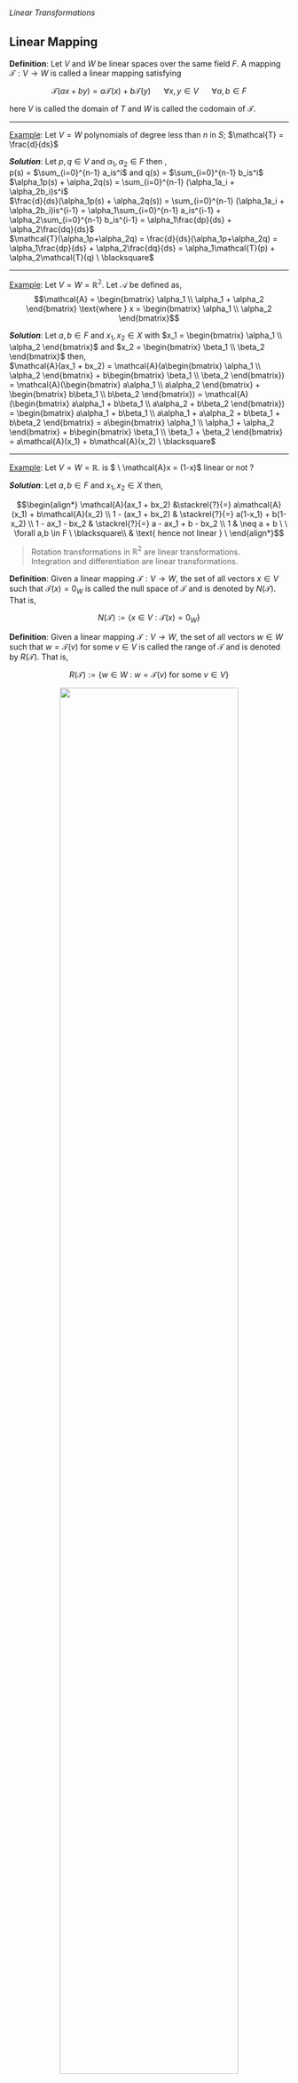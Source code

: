 ###### Linear Transformations ######
## Linear Mapping ##

**Definition**: Let $V$ and $W$ be linear spaces over the same field $F$. A mapping $\mathcal{T}: V \rightarrow W$ is called a linear mapping satisfying 

$$\mathcal{T}(ax+by) = a\mathcal{T}(x) + b\mathcal{T}(y) \ \ \ \ \ \ \forall x,y \in V \ \ \ \ \ \ \forall a,b \in F$$

here $V$ is called the domain of $T$ and $W$ is called the codomain of $\mathcal{T}$.

------------------------------------------------------------------------------------------
<ins>Example</ins>: Let $V = W$ polynomials of degree less than $n$ in $S$; $\mathcal{T} = \frac{d}{ds}$

**_Solution_**: Let $p,q \in V$ and $\alpha_1,\alpha_2 \in F$ then ,   
p(s) = $\sum_{i=0}^{n-1} a_is^i$ and q(s) = $\sum_{i=0}^{n-1} b_is^i$  
$\alpha_1p(s) + \alpha_2q(s) = \sum_{i=0}^{n-1} (\alpha_1a_i + \alpha_2b_i)s^i$  
$\frac{d}{ds}(\alpha_1p(s) + \alpha_2q(s)) = \sum_{i=0}^{n-1} (\alpha_1a_i + \alpha_2b_i)is^{i-1} = \alpha_1\sum_{i=0}^{n-1} a_is^{i-1} + \alpha_2\sum_{i=0}^{n-1} b_is^{i-1} = \alpha_1\frac{dp}{ds} + \alpha_2\frac{dq}{ds}$  
$\mathcal{T}(\alpha_1p+\alpha_2q) = \frac{d}{ds}(\alpha_1p+\alpha_2q) = \alpha_1\frac{dp}{ds} + \alpha_2\frac{dq}{ds} = \alpha_1\mathcal{T}(p) + \alpha_2\mathcal{T}(q) \ \blacksquare$

------------------------------------------------------------------------------------------
<ins>Example</ins>: Let $V = W = \mathbb{R^2}$. Let $\mathcal{A}$ be defined as,  
$$\mathcal{A} = \begin{bmatrix} \alpha_1 \\ \alpha_1 + \alpha_2 \end{bmatrix} \text{where } x = \begin{bmatrix} \alpha_1 \\ \alpha_2 \end{bmatrix}$$

**_Solution_**: 
Let $a,b \in F$ and $x_1,x_2 \in X$ with $x_1 = \begin{bmatrix} \alpha_1 \\ \alpha_2 \end{bmatrix}$ and $x_2 = \begin{bmatrix} \beta_1 \\ \beta_2 \end{bmatrix}$ then,  
$\mathcal{A}(ax_1 + bx_2) = \mathcal{A}(a\begin{bmatrix} \alpha_1 \\ \alpha_2 \end{bmatrix} + b\begin{bmatrix} \beta_1 \\ \beta_2 \end{bmatrix}) = \mathcal{A}(\begin{bmatrix} a\alpha_1 \\ a\alpha_2 \end{bmatrix} + \begin{bmatrix} b\beta_1 \\ b\beta_2 \end{bmatrix}) = \mathcal{A}(\begin{bmatrix} a\alpha_1 + b\beta_1 \\ a\alpha_2 + b\beta_2 \end{bmatrix}) = \begin{bmatrix} a\alpha_1 + b\beta_1 \\ a\alpha_1 + a\alpha_2 + b\beta_1 + b\beta_2 \end{bmatrix} = a\begin{bmatrix} \alpha_1 \\ \alpha_1 + \alpha_2 \end{bmatrix} + b\begin{bmatrix} \beta_1 \\ \beta_1 + \beta_2 \end{bmatrix} = a\mathcal{A}(x_1) + b\mathcal{A}(x_2) \ \blacksquare$

------------------------------------------------------------------------------------------
<ins>Example</ins>: Let $V = W = \mathbb{R}$.    is $ \  \mathcal{A}x = (1-x)$ linear or not ? 

**_Solution_**: Let $a,b \in F$ and $x_1,x_2 \in X$ then,  

$$\begin{align*}
\mathcal{A}(ax_1 + bx_2) &\stackrel{?}{=} a\mathcal{A}(x_1) + b\mathcal{A}(x_2) \\
1 - (ax_1 + bx_2)  & \stackrel{?}{=} a(1-x_1) + b(1-x_2) \\
1 - ax_1 - bx_2  & \stackrel{?}{=} a - ax_1 + b - bx_2 \\
1 & \neq a + b \ \ \forall a,b \in F  \ \blacksquare\\ 
& \text{ hence not linear } \ 
\end{align*}$$

> Rotation transformations in $\mathbb{R}^2$ are linear transformations.  
> Integration and differentiation are linear transformations.

**Definition**: Given a linear mapping $\mathcal{T}: V \rightarrow W$, the set of all vectors $x \in V$ such that $\mathcal{T}(x) = 0_W$ is called the null space of $\mathcal{T}$ and is denoted by $N(\mathcal{T})$. That is,

$$N(\mathcal{T}) := \{x \in V \ : \ \mathcal{T}(x) = 0_W\}$$

**Definition**: Given a linear mapping $\mathcal{T}: V \rightarrow W$, the set of all vectors $w \in W$ such that $w = \mathcal{T}(v)$ for some $v \in V$ is called the range of $\mathcal{T}$ and is denoted by $R(\mathcal{T})$. That is,

$$R(\mathcal{T}) := \{w \in W \ : \ w = \mathcal{T}(v) \ \text{for some} \ v \in V\}$$

<div style="text-align: center;">
  <img rotate ="90" 
  width= "80%"
  %style="filter: invert(88.4%);"
  src="figures/kernel-and-image.png" />
  <!-- src="https://upload.wikimedia.org/wikipedia/commons/4/4c/KerIm_2015Joz_L2.png" /> -->
</div>

------------------------------------------------------------------------------------------
<ins>Claim</ins>: For a given linear mapping $\mathcal{T}: V \rightarrow W$, $N(\mathcal{T})$ is a linear subspace of $V$.

**_Proof_**: Let $x_1,x_2 \in N(\mathcal{T})$ and $a \in F$ show,

(S1). $x_1 + x_2 \in N(\mathcal{T})$  
(S2). $ax_1 \in N(\mathcal{T})$

1- $\mathcal{T}(x_1 + x_2) = \mathcal{T}(x_1) + \mathcal{T}(x_2) = 0_W + 0_W = 0_W \implies x_1 + x_2 \in N(\mathcal{T})$  
2- $\mathcal{T}(ax_1) = a\mathcal{T}(x_1) = a0_W = 0_W \implies ax_1 \in N(\mathcal{T}) \ \blacksquare$

------------------------------------------------------------------------------------------
<ins>Claim</ins>: For a given linear mapping $\mathcal{T}: V \rightarrow W$, $R(\mathcal{T})$ is a subspace of $W$.

**_Proof_**: Let $x_1,x_2 \in R(\mathcal{T})$ and $a \in F$ show,

(S1). $x_1 + x_2 \in R(\mathcal{T})$  
(S2). $ax_1 \in R(\mathcal{T})$


> **Definition**: A linear transformation $\mathcal{T}: V \rightarrow W$ is called one-to-one if $x_1 \neq x_2$ implies $\mathcal{T}(x_1) \neq \mathcal{T}(x_2)$ for all $x_1,x_2 \in V$.


------------------------------------------------------------------------------------------
<ins>Theorem</ins>: Let $\mathcal{T}: V \rightarrow W$ be a linear transformation. Then mapping $\mathcal{T}$ is one-to-one if and only if $N(\mathcal{T}) = \{0_V\}$.  

**_Proof_**: We will prove the statement by contrapositive. Since it is an if and only if statement, we will prove both directions.  

(Bacward direction) Assume that $N(\mathcal{T}) = \{0_V\}$ and $\mathcal{T}(x_1) = \mathcal{T}(x_2)$ for some $x_1,x_2 \in V$. Then,  
$\mathcal{T}(x_1) - \mathcal{T}(x_2) = 0_W$  
$\mathcal{T}(x_1 - x_2) = 0_W$  
$x_1 - x_2 \in N(\mathcal{T})$  
$x_1 - x_2 = 0_V$  
$x_1 = x_2$  
$\mathcal{T}$ is one-to-one.  

(Forward direction) Assume that $\mathcal{T}$ is one-to-one and $x \in N(\mathcal{T})$. Then,  
$\mathcal{T}(x) = 0_W$  
$\mathcal{T}(0_V) = 0_W$  
$x = 0_V$  
$N(\mathcal{T}) = \{0_V\}$ $\blacksquare$

**_Definition_**: A linear transformation $\mathcal{T}: V \rightarrow W$ is called onto if $R(\mathcal{T}) = W$, otherwise if $R(\mathcal{T}) \subset W$ then $\mathcal{T}$ is called into.

------------------------------------------------------------------------------------------
<ins>Example</ins>:  Let $V := \{f:[0, 1] \rightarrow \mathbb{R} \text{ and  f is integrable} \}$. A transformation $\mathcal{A}: V \rightarrow \mathbb{R}$ is defined as,  
$$\mathcal{A}(f(s)) = \int_{0}^{1} f(s)ds \\
\text{is $\mathcal{A} $ one-to-one ?}$$

**_Solution_**: Integration operation resulting in one-to-one transformation probably not true. Hence we can exploit the fact that the integration might result in zero.

Let $f(s) = 2s-1$ then,  

$\mathcal{A}(f(s)) = \int_{0}^{1} (2s-1)ds = \left[s^2-s\right]_{0}^{1} = 0$  
$\mathcal{A}(f(s)) = 0$  
Then $\mathcal{A}(0) = 0_w$ and $\mathcal{A}(f(s)) = 0_w$ for some $f(s) \neq 0$.  
$\mathcal{A}$ is not one-to-one.

moreover, 

Let $f(s) = a then,

$\mathcal{A}(f(s)) = \int_{0}^{1} a ds = \left[as\right]_{0}^{1} = a$  
Shows that $\mathcal{A}$ is onto.

###### Linear Transformations ######
## Matrix Representations ##

**Definition**: Let $\mathcal{T}: V \rightarrow W$ be a linear transformation with $dim(V) = n$ and $dim(W) = m$. Let $\mathcal{B} = \{v_1,v_2,...,v_n\}$ be a basis for $V$ and $\mathcal{C} = \{w_1,w_2,...,w_m\}$ be a basis for $W$. Then, the matrix representation of $\mathcal{T}$ with respect to $\mathcal{B}$ and $\mathcal{C}$ is the $m \times n$ matrix $A$ such that,  

$$ [w]_c = \begin{bmatrix} w_1 \\ w_2 \\ \vdots \\ w_m \end{bmatrix} [v]_b = \begin{bmatrix} v_1 \\ v_2 \\ \vdots \\ v_n \end{bmatrix} $$  

$$ [\mathcal{T}]_{\mathcal{B}}^{\mathcal{C}} = \begin{bmatrix} a_{11} & a_{12} & \cdots & a_{1n} \\ a_{21} & a_{22} & \cdots & a_{2n} \\ \vdots & \vdots & \ddots & \vdots \\ a_{m1} & a_{m2} & \cdots & a_{mn} \end{bmatrix} $$  
$$ \mathcal{T}(v_j) = \sum_{i=1}^{m} a_{ij}w_i \ \text{for} \ j = 1,2,...,n$$


> **_Remark_**: The matrix representation of $\mathcal{T}$ with respect to $\mathcal{B}$ and $\mathcal{C}$ is denoted by $[\mathcal{T}]_{\mathcal{B}}^{\mathcal{C}}$.

Now we have a transformation represented as,

$$ [w]_c = [\mathcal{T}]_{\mathcal{B}}^{\mathcal{C}} [v]_b $$


### A formal procedure to obtain the matrix representation of a linear transformation ###
1. Take each basis vector $v_j$ in $\mathcal{B}$
2. Apply $\mathcal{A}$ to $v_j$ : $\mathcal{A}(v_j)$
3. Express the result in terms of the basis vectors in $\mathcal{C}$ : $\mathcal{A}(v_j) = \sum_{i=1}^{m} a_{ij}w_i$
4. The $j$th column of $[\mathcal{A}]_{\mathcal{B}}^{\mathcal{C}}$ is the vector $\begin{bmatrix} a_{1j} \\ a_{2j} \\ \vdots \\ a_{mj} \end{bmatrix}$ 


------------------------------------------------------------------------------------------
<ins>Example</ins>:  $V = \{Polynomials \ of \ degree \ less \ than \ 3\}$ and $W = \{Polynomials \ of \ degree \ less \ than \ 2\}$  
Let $\mathcal{A}: V \rightarrow W$ be defined as,  
$$\mathcal{A}(p(s)) = \frac{dp(s)}{ds}$$  
Find the matrix representation of $\mathcal{A}$ with respect to the bases $\mathcal{B} = \{1, 1+s, 1+s+s^2, 1+s+s^2+s^3\}$ and $\mathcal{C} = \{1, 1+s, 1+s+s^2\}$.

**_Solution_**: $[w]_c = \begin{bmatrix} w_1 \\ w_2 \\ w_3 \end{bmatrix} \ \text{and} \ [v]_b = \begin{bmatrix} v_1 \\ v_2 \\ v_3 \\ v_4 \end{bmatrix}$

$$\begin{align*} 
\mathcal{A}(v_1) &= \frac{d}{ds}(1) = 0 = 0w_1 + 0w_2 + 0w_3 \\
\mathcal{A}(v_2) &= \frac{d}{ds}(1+s) = 1 = 1w_1 + 0w_2 + 0w_3 \\
\mathcal{A}(v_3) &= \frac{d}{ds}(1+s+s^2) = 1+2s = -1w_1 + 2w_2 + 0w_3 \\
\mathcal{A}(v_4) &= \frac{d}{ds}(1+s+s^2+s^3) = 1+2s+3s^2 = -1w_1 -1w_2 + 3w_3 \\
\end{align*}$$

$$ [\mathcal{A}]_{\mathcal{B}}^{\mathcal{C}} = \begin{bmatrix} 0 & 1 & -1 & -1 \\ 0 & 0 & 2 & -1 \\ 0 & 0 & 0 & 3 \end{bmatrix} $$

The full matrix representation of $\mathcal{A}$ is,

$$ [\mathcal{A}]_{\mathcal{B}}^{\mathcal{C}} = \begin{bmatrix} 0 & 1 & -1 & -1 \\ 0 & 0 & 2 & -1 \\ 0 & 0 & 0 & 3 \end{bmatrix} \begin{bmatrix} 1 & 1 & 1 & 1 \\ 0 & 1 & 1 & 1 \\ 0 & 0 & 1 & 1 \end{bmatrix} = \begin{bmatrix} 0 & 1 & 0 & 0 \\ 0 & 0 & 2 & 1 \\ 0 & 0 & 0 & 3 \end{bmatrix} $$

------------------------------------------------------------------------------------------
<ins>Example</ins>:  Let $V = \mathbb{R}^2$ and $\mathcal{A}: V \rightarrow V$ be defined as,
$$\mathcal{A}(x) = \begin{bmatrix} 0 & 1 \\ -1 & 0 \end{bmatrix}x + x \begin{bmatrix} 0 & -1 \\ 1 & 0 \end{bmatrix}$$  
Find the matrix representation of $\mathcal{A}$ with respect to the bases   

$\mathcal{B} = \{\begin {bmatrix} 1 & 0 \\ 0 & 0 \end{bmatrix}, \begin {bmatrix} 0 & 1 \\ 0 & 0 \end{bmatrix}, \begin {bmatrix} 0 & 0 \\ 1 & 0 \end{bmatrix}, \begin {bmatrix} 0 & 0 \\ 0 & 1 \end{bmatrix}\}$. and  

$\mathcal{C} = \{\begin {bmatrix} 1 & 0 \\ 0 & 0 \end{bmatrix}, \begin {bmatrix} 1 & 1 \\ 0 & 0 \end{bmatrix}, \begin {bmatrix} 1 & 1 \\ 1 & 0 \end{bmatrix}, \begin {bmatrix} 1 & 1 \\ 1 & 1 \end{bmatrix}\}$.

**_Solution_**: $[w]_c = \begin{bmatrix} w_1 \\ w_2 \\ w_3 \\ w_4 \end{bmatrix} \ \text{and} \ [v]_b = \begin{bmatrix} v_1 \\ v_2 \\ v_3 \\ v_4 \end{bmatrix}$


$$\begin{align*}
\mathcal{A}(v_1) &= \begin{bmatrix} 0 & 1 \\ -1 & 0 \end{bmatrix} \begin{bmatrix} 1 & 0 \\ 0 & 0 \end{bmatrix} + \begin{bmatrix} 1 & 0 \\ 0 & 0 \end{bmatrix} \begin{bmatrix} 0 & -1 \\ 1 & 0 \end{bmatrix} = \begin{bmatrix} 0 & 0 \\ -1 & 0 \end{bmatrix} + \begin{bmatrix} 0 & -1 \\ 0 & 0 \end{bmatrix} = \begin{bmatrix} 0 & -1 \\ -1 & 0 \end{bmatrix} = 1w_1 +0w_2 -1w_3 +0w_4 \\
\mathcal{A}(v_2) &= \begin{bmatrix} 0 & 1 \\ -1 & 0 \end{bmatrix} \begin{bmatrix} 0 & 1 \\ 0 & 0 \end{bmatrix} + \begin{bmatrix} 0 & 1 \\ 0 & 0 \end{bmatrix} \begin{bmatrix} 0 & -1 \\ 1 & 0 \end{bmatrix} = \begin{bmatrix} 0 & 0 \\ 0 & -1 \end{bmatrix} + \begin{bmatrix} 0 & -1 \\ 0 & 0 \end{bmatrix} = \begin{bmatrix} 1 & 0 \\ 0 & -1 \end{bmatrix} = 1w_1 +0w_2 +1w_3 -1w_4 \\
\mathcal{A}(v_3) &= \begin{bmatrix} 0 & 1 \\ -1 & 0 \end{bmatrix} \begin{bmatrix} 0 & 0 \\ 1 & 0 \end{bmatrix} + \begin{bmatrix} 0 & 0 \\ 1 & 0 \end{bmatrix} \begin{bmatrix} 0 & -1 \\ 1 & 0 \end{bmatrix} = \begin{bmatrix} 0 & 0 \\ 0 & -1 \end{bmatrix} + \begin{bmatrix} 0 & 0 \\ 1 & 0 \end{bmatrix} = \begin{bmatrix} 1 & 0 \\ 0 & -1 \end{bmatrix} = 1w_1 +0w_2 +1w_3 -1w_4 \\
\mathcal{A}(v_4) &= \begin{bmatrix} 0 & 1 \\ -1 & 0 \end{bmatrix} \begin{bmatrix} 0 & 0 \\ 0 & 1 \end{bmatrix} + \begin{bmatrix} 0 & 0 \\ 0 & 1 \end{bmatrix} \begin{bmatrix} 0 & -1 \\ 1 & 0 \end{bmatrix} = \begin{bmatrix} 0 & 0 \\ -1 & 0 \end{bmatrix} + \begin{bmatrix} 0 & -1 \\ 0 & 0 \end{bmatrix} = \begin{bmatrix} 0 & 1 \\ 1 & 0 \end{bmatrix} = -1w_1 +0w_2 +1w_3 +0w_4 \\
\end{align*}$$

$$ [\mathcal{A}]_{\mathcal{B}}^{\mathcal{C}} = \begin{bmatrix} 1 & 1 & 1 & -1 \\ 0 & 0 & 0 & 0 \\ -1 & 1 & 1 & 1 \\ 0 & -1 & -1 & 0 \end{bmatrix} $$

###### Linear Transformations ######
## Change of Basis ##

**Definition**: Let $\mathcal{B} = \{v_1,v_2,...,v_n\}$ and $\mathcal{C} = \{w_1,w_2,...,w_n\}$ be two bases for a linear space $V$. The change of basis matrix from $\mathcal{B}$ to $\mathcal{C}$ is the $n \times n$ matrix $P$ such that, 

$$ [w]_C = A [v]_B $$
$$ [w]_C = \bar{A} [v]_{\bar{B}} $$

We know that a change of basis is a linear transformation. Hence,

$$ [v]_B =  P [v]_{\bar{B}} $$  
$$ [w]_C = A P [v]_{\bar{B}} $$

in codomain perspective,

$$ [w]_C =  Q [w]_{\bar{C}} $$  
$$ [w]_{\bar{C}} = Q^{-1}A [v]_{B} $$
$$ [w]_{\bar{C}} = Q^{-1}A P [v]_{\bar{B}} $$

------------------------------------------------------------------------------------------
<ins>Example</ins>:
$$\begin{align*}
V &= \{ \text{Polynomials with degree less than 3} \} \\
W &= \{ \text{Polynomials with degree less than 2} \} \\
\mathcal{B} &= \{1, 1+s, 1+s+s^2, 1+s+s^2+s^3\} \\
\mathcal{C} &= \{1, 1+s, 1+s+s^2\} \\
A &= \begin{bmatrix} 0 & 1 & -1 & -1 \\ 0 & 0 & 2 & -1 \\ 0 & 0 & 0 & 3 \end{bmatrix} \\
\bar{B} &= \{1,s,s^2,s^3\} \\
\end{align*}$$

**_Solution_**: First we will find the change of basis in the domain matrix from $\mathcal{B}$ to $\mathcal{\bar{B}}$. That is more clearly stated as,  

$$ [w]_C =  \bar{A} [v]_{\bar{B}} $$

and given $[v]_B =  P [v]_{\bar{B}}$, $\bar{A}$ is equal to,

$$ [w]_C = A P [v]_{\bar{B}} $$


In order to find $P$ we need to write the basis vectors in $\mathcal{\bar{B}}$ in terms of $\mathcal{B}$.   
$$\begin{align*}
1 &= 1(1) + 0(1+s) + 0(1+s+s^2) + 0(1+s+s^2+s^3) \\
s &= -1(1) + 1(1+s) + 0(1+s+s^2) + 0(1+s+s^2+s^3) \\
s^2 &= 0(1) + -1(1+s) + 1(1+s+s^2) + 0(1+s+s^2+s^3) \\
s^3 &= 0(1) + 0(1+s) + -1(1+s+s^2) + 1(1+s+s^2+s^3) \\
\end{align*}$$

$$ P = \begin{bmatrix} 1 & -1 & 0 & 0 \\ 0 & 1 & -1 & 0 \\ 0 & 0 & 1 & -1 \\ 0 & 0 & 0 & 1 \end{bmatrix} $$

now $\bar{A}$ is equal to,

$$ \bar{A} = A P = \begin{bmatrix} 0 & 1 & -1 & -1 \\ 0 & 0 & 2 & -1 \\ 0 & 0 & 0 & 3 \end{bmatrix} \begin{bmatrix} 1 & -1 & 0 & 0 \\ 0 & 1 & -1 & 0 \\ 0 & 0 & 1 & -1 \\ 0 & 0 & 0 & 1 \end{bmatrix} = \begin{bmatrix} 0 & 1 & -2 & 0 \\ 0 & 0 & 2 & -3 \\ 0 & 0 & 0 & 3 \end{bmatrix} $$

Now we will change the basis in the codomain to canonical basis while keeping the basis of the domain as also in canonical form. That is,

$$ [w]_{\bar{C}} = Q^{-1} A P [v]_{\bar{B}} $$
$$ [w]_C = Q [w]_{\bar{C}} $$
$$ [w]_{\bar{C}} = Q^{-1} [w]_C $$

In order to find $Q^{-1}$ in a single step, we can write the basis vectors in $\mathcal{C}$ in terms of $\mathcal{\bar{C}}$.

$$\begin{align*}
1 &= 1(1) + 0(s) + 0(s^2) \\
1+s &= 1(1) + 1(s) + 0(s^2) \\
1+s+s^2 &= 1(1) + 1(s) + 1(s^2) \\
\end{align*}$$

$$ Q^{-1} = \begin{bmatrix} 1 & 1 & 1 \\ 0 & 1 & 1 \\ 0 & 0 & 1 \end{bmatrix} $$

as the final steps,  

$$ [w]_{\bar{C}} = Q^{-1} \bar{A} [v]_{\bar{B}} $$
$$ Q^{-1} \bar{A} = \begin{bmatrix} 1 & 1 & 1 \\ 0 & 1 & 1 \\ 0 & 0 & 1 \end{bmatrix} \begin{bmatrix} 0 & 1 & -2 & 0 \\ 0 & 0 & 2 & -3 \\ 0 & 0 & 0 & 3 \end{bmatrix} = \begin{bmatrix} 0 & 1 & 0 & 0 \\ 0 & 0 & 2 & 0 \\ 0 & 0 & 0 & 3 \end{bmatrix} $$
$$ [w]_{\bar{C}} = \begin{bmatrix} 0 & 1 & 0 & 0 \\ 0 & 0 & 2 & 0 \\ 0 & 0 & 0 & 3 \end{bmatrix} [v]_{\bar{B}} $$


Given the matrix representation of a linear transformation $\mathcal{A}:V \rightarrow W$ with respect to bases $\mathcal{B}$ and $\mathcal{C}$, one can draw the following diagram.

```mermaid
flowchart LR


B & A --> C

B --> F

C --> D
D --> C

D --> E & F

A --> E 


A --> B
B --> A


E --> F
F --> E


```



------------------------------------------------------------------------------------------
#EE501 - [[Linear Systems Theory]] at [[METU]]